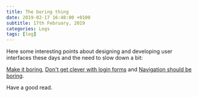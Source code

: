 ```yaml
---
title: The boring thing
date: 2019-02-17 16:48:00 +0100
subtitle: 17th February, 2019
categories: Logs
tags: [log]
---
```


Here some interesting points about designing and developing user interfaces these days and the need to slow down a bit:

[Make it boring](https://jeremy.codes/blog/make-it-boring/), [Don't get clever with login forms](http://bradfrost.com/blog/post/dont-get-clever-with-login-forms/) and [Navigation should be boring](https://jeremy.codes/blog/make-it-boring/).

Have a good read.